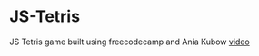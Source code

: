 # JS-Tetris
JS Tetris game built using freecodecamp and Ania Kubow <a href="https://www.youtube.com/watch?v=rAUn1Lom6dw" target="_blank">video</a>
